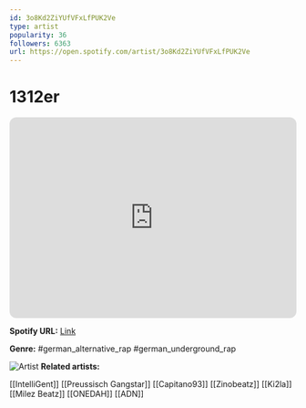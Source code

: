 ```yaml
---
id: 3o8Kd2ZiYUfVFxLfPUK2Ve
type: artist
popularity: 36
followers: 6363
url: https://open.spotify.com/artist/3o8Kd2ZiYUfVFxLfPUK2Ve
---
```

# 1312er

<iframe style="border-radius:12px" src="https://open.spotify.com/embed/artist/3o8Kd2ZiYUfVFxLfPUK2Ve" width="100%" height="352" frameBorder="0" allowfullscreen="" allow="autoplay; clipboard-write; encrypted-media; fullscreen; picture-in-picture" loading="lazy"></iframe>

**Spotify URL:** [Link](https://open.spotify.com/artist/3o8Kd2ZiYUfVFxLfPUK2Ve)

**Genre:**  #german_alternative_rap #german_underground_rap

![Artist](https://i.scdn.co/image/ab6761610000e5ebd8ec70480722b0e841538808)
**Related artists:**

[[IntelliGent]]
[[Preussisch Gangstar]]
[[Capitano93]]
[[Zinobeatz]]
[[Ki2la]]
[[Milez Beatz]]
[[ONEDAH]]
[[ADN]]
